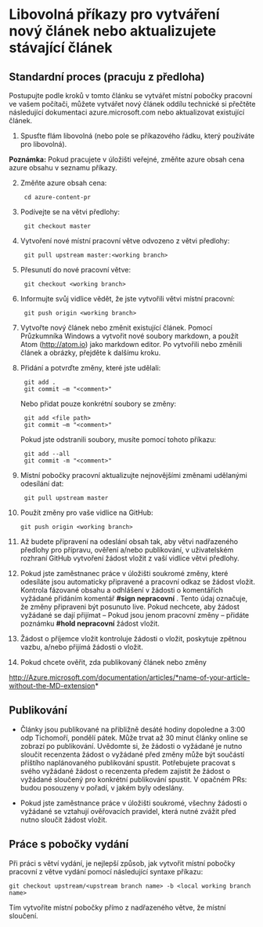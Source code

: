 <properties pageTitle="Libovolná příkazy pro vytváření nový článek nebo aktualizujete stávající článek" description="Postup pro práci s Azure technické obsahu GitHub úložištích." metaKeywords="" services="" solutions="" documentationCenter="" authors="tysonn" videoId="" scriptId="" manager="carolz" />

<tags ms.service="contributor-guide" ms.devlang="" ms.topic="article" ms.tgt_pltfrm="" ms.workload="" ms.date="01/16/2015" ms.author="tysonn" />

# <a name="git-commands-for-creating-a-new-article-or-updating-an-existing-article"></a>Libovolná příkazy pro vytváření nový článek nebo aktualizujete stávající článek


## <a name="standard-process-working-from-master"></a>Standardní proces (pracuju z předloha)
Postupujte podle kroků v tomto článku se vytvářet místní pobočky pracovní ve vašem počítači, můžete vytvářet nový článek oddílu technické si přečtěte následující dokumentaci azure.microsoft.com nebo aktualizovat existující článek.

1. Spusťte flám libovolná (nebo pole se příkazového řádku, který používáte pro libovolná).

 **Poznámka:** Pokud pracujete v úložišti veřejné, změňte azure obsah cena azure obsahu v seznamu příkazy.

2. Změňte azure obsah cena:

        cd azure-content-pr
3. Podívejte se na větvi předlohy:

        git checkout master

4. Vytvoření nové místní pracovní větve odvozeno z větvi předlohy:

        git pull upstream master:<working branch>


5. Přesunutí do nové pracovní větve:

        git checkout <working branch>

6. Informujte svůj vidlice vědět, že jste vytvořili větvi místní pracovní:

        git push origin <working branch>

7. Vytvořte nový článek nebo změnit existující článek. Pomocí Průzkumníka Windows a vytvořit nové soubory markdown, a použít Atom (http://atom.io) jako markdown editor. Po vytvořili nebo změnili článek a obrázky, přejděte k dalšímu kroku.

8. Přidání a potvrďte změny, které jste udělali:

        git add .
        git commit –m "<comment>"
        
   Nebo přidat pouze konkrétní soubory se změny:

        git add <file path>
        git commit –m "<comment>"

   Pokud jste odstranili soubory, musíte pomocí tohoto příkazu:
   
        git add --all
        git commit -m "<comment>"

9. Místní pobočky pracovní aktualizujte nejnovějšími změnami udělanými odesílání dat:

        git pull upstream master

10. Použít změny pro vaše vidlice na GitHub:

        git push origin <working branch>

12. Až budete připravení na odeslání obsah tak, aby větvi nadřazeného předlohy pro přípravu, ověření a/nebo publikování, v uživatelském rozhraní GitHub vytvoření žádost vložit z vaší vidlice větvi předlohy.

13. Pokud jste zaměstnanec práce v úložišti soukromé změny, které odesíláte jsou automaticky připravené a pracovní odkaz se žádost vložit. Kontrola fázované obsahu a odhlášení v žádosti o komentářích vyžádané přidáním komentář **#sign nepracovní** .  Tento údaj označuje, že změny připraveni být posunuto live.  Pokud nechcete, aby žádost vyžádané se dají přijímat – Pokud jsou jenom pracovní změny – přidáte poznámku **#hold nepracovní** žádost vložit.

14. Žádost o příjemce vložit kontroluje žádosti o vložit, poskytuje zpětnou vazbu, a/nebo přijímá žádosti o vložit. 

15. Pokud chcete ověřit, zda publikovaný článek nebo změny

 http://Azure.microsoft.com/documentation/articles/*name-of-your-article-without-the-MD-extension*

## <a name="publishing"></a>Publikování

- Články jsou publikované na přibližně desáté hodiny dopoledne a 3:00 odp Tichomoří, pondělí pátek. Může trvat až 30 minut články online se zobrazí po publikování. Uvědomte si, že žádosti o vyžádané je nutno sloučit recenzenta žádost o vyžádané před změny může být součástí příštího naplánovaného publikování spustit. Potřebujete pracovat s svého vyžádané žádost o recenzenta předem zajistit že žádost o vyžádané sloučený pro konkrétní publikování spustit. V opačném PRs: budou posouzeny v pořadí, v jakém byly odeslány.

- Pokud jste zaměstnance práce v úložišti soukromé, všechny žádosti o vyžádané se vztahují ověřovacích pravidel, která nutné zvážit před nutno sloučit žádost vložit. 

## <a name="working-with-release-branches"></a>Práce s pobočky vydání

Při práci s větví vydání, je nejlepší způsob, jak vytvořit místní pobočky pracovní z větve vydání pomocí následující syntaxe příkazu:

    git checkout upstream/<upstream branch name> -b <local working branch name>

Tím vytvoříte místní pobočky přímo z nadřazeného větve, že místní sloučení.

